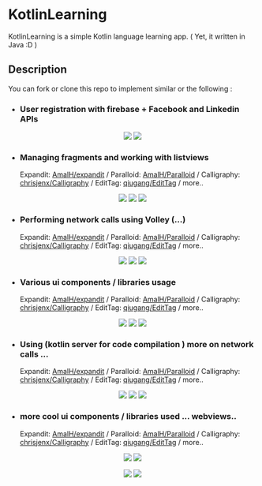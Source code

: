 # KotlinLearning

KotlinLearning is a simple Kotlin language learning app. ( Yet, it written in Java :D )

## Description

You can fork or clone this repo to implement similar or the following :

* ### User registration with firebase + Facebook and Linkedin APIs
<p align="center">
<img src="https://raw.githubusercontent.com/AmalH/Kotlin-Learning/master/screenshots/userRegistration1.gif"/>
 <img src="https://raw.githubusercontent.com/AmalH/Kotlin-Learning/master/screenshots/userRegistration2.png"/>
</p>

* ### Managing fragments and working with listviews 
  Expandit: [AmalH/expandit](https://github.com/AmalH/expandit) / Paralloid: [AmalH/Paralloid](https://github.com/AmalH/Paralloid) / Calligraphy: [chrisjenx/Calligraphy](https://github.com/InflationX/Calligraphy) / EditTag: [qiugang/EditTag](https://github.com/qiugang/EditTag) / more..
<p align="center">
<img src="https://raw.githubusercontent.com/AmalH/Kotlin-Learning/master/screenshots/listViewsFragmentsAdapters1.png"/>
<img src="https://raw.githubusercontent.com/AmalH/Kotlin-Learning/master/screenshots/listViewsFragmentsAdapters2.png"/>
<img src="https://raw.githubusercontent.com/AmalH/Kotlin-Learning/master/screenshots/listViewsFragmentsAdapters3.png"/>
</p>

* ### Performing network calls using Volley (...)
  Expandit: [AmalH/expandit](https://github.com/AmalH/expandit) / Paralloid: [AmalH/Paralloid](https://github.com/AmalH/Paralloid) / Calligraphy: [chrisjenx/Calligraphy](https://github.com/InflationX/Calligraphy) / EditTag: [qiugang/EditTag](https://github.com/qiugang/EditTag) / more..
<p align="center">
<img src="https://raw.githubusercontent.com/AmalH/Kotlin-Learning/master/screenshots/restapisNetwokcalls1.png"/>
<img src="https://raw.githubusercontent.com/AmalH/Kotlin-Learning/master/screenshots/restapisNetwokcalls2.png"/>
<img src="https://raw.githubusercontent.com/AmalH/Kotlin-Learning/master/screenshots/restapisNetwokcalls3.png"/>
</p>

* ### Various ui components / libraries usage 
  Expandit: [AmalH/expandit](https://github.com/AmalH/expandit) / Paralloid: [AmalH/Paralloid](https://github.com/AmalH/Paralloid) / Calligraphy: [chrisjenx/Calligraphy](https://github.com/InflationX/Calligraphy) / EditTag: [qiugang/EditTag](https://github.com/qiugang/EditTag) / more..
<p align="center">
<img src="https://raw.githubusercontent.com/AmalH/Kotlin-Learning/master/screenshots/ui1.png"/>
<img src="https://raw.githubusercontent.com/AmalH/Kotlin-Learning/master/screenshots/ui2.png"/>
<img src="https://raw.githubusercontent.com/AmalH/Kotlin-Learning/master/screenshots/ui3.png"/>
</p>

* ### Using (kotlin server for code compilation ) more on network calls ...
  Expandit: [AmalH/expandit](https://github.com/AmalH/expandit) / Paralloid: [AmalH/Paralloid](https://github.com/AmalH/Paralloid) / Calligraphy: [chrisjenx/Calligraphy](https://github.com/InflationX/Calligraphy) / EditTag: [qiugang/EditTag](https://github.com/qiugang/EditTag) / more..
<p align="center">
<img src="https://raw.githubusercontent.com/AmalH/Kotlin-Learning/master/screenshots/kotlinlangServer1.png"/>
<img src="https://raw.githubusercontent.com/AmalH/Kotlin-Learning/master/screenshots/kotlinlangServer2.png"/>
<img src="https://raw.githubusercontent.com/AmalH/Kotlin-Learning/master/screenshots/kotlinlangServer3.png"/>
</p>

* ### more cool ui components / libraries used ... webviews..
  Expandit: [AmalH/expandit](https://github.com/AmalH/expandit) / Paralloid: [AmalH/Paralloid](https://github.com/AmalH/Paralloid) / Calligraphy: [chrisjenx/Calligraphy](https://github.com/InflationX/Calligraphy) / EditTag: [qiugang/EditTag](https://github.com/qiugang/EditTag) / more..
<p align="center">
<img src="https://raw.githubusercontent.com/AmalH/Kotlin-Learning/master/screenshots/ui4.png"/>
<img src="https://raw.githubusercontent.com/AmalH/Kotlin-Learning/master/screenshots/ui5.png"/>
</p>
<p align="center">
<img src="https://raw.githubusercontent.com/AmalH/Kotlin-Learning/master/screenshots/ui6.png"/>
<img src="https://raw.githubusercontent.com/AmalH/Kotlin-Learning/master/screenshots/ui7.png"/>
</p>
